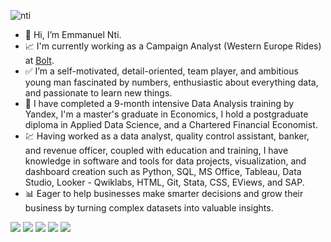 ![nti](https://user-images.githubusercontent.com/51451027/143777025-8bd5d860-7b1f-4694-b2de-232d94b2bdaa.PNG)
- 👋 Hi, I’m Emmanuel Nti.
- :chart_with_upwards_trend: I'm currently working as a Campaign Analyst (Western Europe Rides) at [Bolt](https://bolt.eu//).
- :white_check_mark: I’m a self-motivated, detail-oriented, team player, and ambitious young man fascinated by numbers, enthusiastic about everything data, and passionate to learn new things. 
- 🌱 I have completed a 9-month intensive Data Analysis training by Yandex, I'm a master's graduate in Economics, I hold a postgraduate diploma in Applied Data Science, and a Chartered Financial Economist.
- :chart: Having worked as a data analyst, quality control assistant, banker, and revenue officer, coupled with education and training, I have knowledge in software and tools for data projects, visualization, and dashboard creation such as Python, SQL, MS Office, Tableau, Data Studio, Looker - Qwiklabs, HTML, Git, Stata, CSS, EViews, and SAP. 
- 📊 Eager to help businesses make smarter decisions and grow their business by turning complex datasets into valuable insights.


![](https://img.shields.io/badge/Data_Analysis-Data_Science-informational?style=flat&color=2bbc8a)
![](https://img.shields.io/badge/Research_Abilities-Business_Insights-informational?style=flat&color=2bbc8a)
![](https://img.shields.io/badge/Python-SQL-informational?style=flat&color=2bbc8a)
![](https://img.shields.io/badge/MS_Office-Tableau-informational?style=flat&color=2bbc8a)
![](https://img.shields.io/badge/Strong_Work_Ethic-Detail_Oriented-informational?style=flat&color=2bbc8a)
<!---
Emmanuel-Nti/Emmanuel-Nti is a ✨ special ✨ repository because its `README.md` (this file) appears on your GitHub profile.
You can click the Preview link to take a look at your changes.
--->

